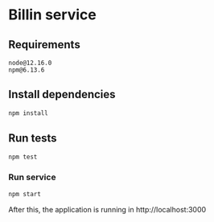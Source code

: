# Billin service

## Requirements

``` 
node@12.16.0
npm@6.13.6
```

## Install dependencies

``` bash
npm install
```

## Run tests

``` bash
npm test
```

### Run service

``` bash
npm start
```
After this, the application is running in http://localhost:3000